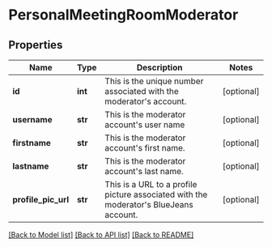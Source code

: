 # PersonalMeetingRoomModerator

## Properties
Name | Type | Description | Notes
------------ | ------------- | ------------- | -------------
**id** | **int** | This is the unique number associated with the moderator&#39;s account. | [optional] 
**username** | **str** | This is the moderator account&#39;s user name | [optional] 
**firstname** | **str** | This is the moderator account&#39;s first name. | [optional] 
**lastname** | **str** | This is the moderator account&#39;s last name. | [optional] 
**profile_pic_url** | **str** | This is a URL to a profile picture associated with the moderator&#39;s BlueJeans account. | [optional] 

[[Back to Model list]](../README.md#documentation-for-models) [[Back to API list]](../README.md#documentation-for-api-endpoints) [[Back to README]](../README.md)


